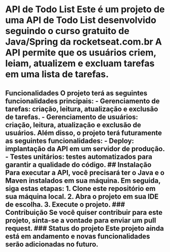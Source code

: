 # API de Todo List Este é um projeto de uma API de Todo List desenvolvido seguindo o curso gratuito de Java/Spring da rocketseat.com.br A API permite que os usuários criem, leiam, atualizem e excluam tarefas em uma lista de tarefas.
 ## Funcionalidades O projeto terá as seguintes funcionalidades principais: - Gerenciamento de tarefas: criação, leitura, atualização e exclusão de tarefas. - Gerenciamento de usuários: criação, leitura, atualização e exclusão de usuários. Além disso, o projeto terá futuramente as seguintes funcionalidades: - Deploy: implantação da API em um servidor de produção. - Testes unitários: testes automatizados para garantir a qualidade do código. ## Instalação Para executar a API, você precisará ter o Java e o Maven instalados em sua máquina. Em seguida, siga estas etapas: 1. Clone este repositório em sua máquina local. 2. Abra o projeto em sua IDE de escolha. 3. Execute o projeto. ### Contribuição Se você quiser contribuir para este projeto, sinta-se a vontade para enviar um pull request.   ### Status do projeto Este projeto ainda está em andamento e novas funcionalidades serão adicionadas no futuro.
